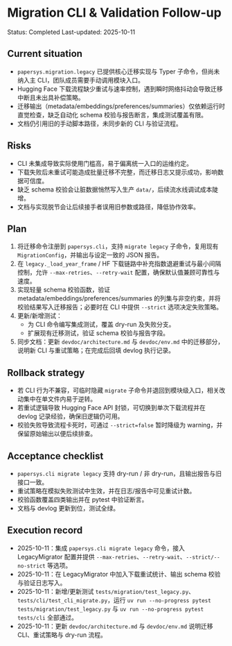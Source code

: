 # Migration CLI & Validation Follow-up
Status: Completed
Last-updated: 2025-10-11

## Current situation
- `papersys.migration.legacy` 已提供核心迁移实现与 Typer 子命令，但尚未纳入主 CLI，团队成员需要手动调用模块入口。
- Hugging Face 下载流程缺少重试与速率控制，遇到瞬时网络抖动会导致迁移中断且未出具补偿策略。
- 迁移输出（metadata/embeddings/preferences/summaries）仅依赖运行时直觉检查，缺乏自动化 schema 校验与报告断言，集成测试覆盖有限。
- 文档仍引用旧的手动脚本路径，未同步新的 CLI 与验证流程。

## Risks
- CLI 未集成导致实际使用门槛高，易于偏离统一入口的运维约定。
- 下载失败后未重试可能造成批量迁移不完整，而迁移日志又提示成功，影响数据可信度。
- 缺乏 schema 校验会让脏数据悄然写入生产 `data/`，后续流水线调试成本陡增。
- 文档与实现脱节会让后续接手者误用旧参数或路径，降低协作效率。

## Plan
1. 将迁移命令注册到 `papersys.cli`，支持 `migrate legacy` 子命令，复用现有 `MigrationConfig`，并输出与设定一致的 JSON 报告。
2. 在 `legacy._load_year_frame` / HF 下载链路中补充指数退避重试与最小间隔控制，允许 `--max-retries`、`--retry-wait` 配置，确保默认值兼顾可靠性与速度。
3. 实现轻量 schema 校验函数，验证 metadata/embeddings/preferences/summaries 的列集与非空约束，并将校验结果写入迁移报告；必要时在 CLI 中提供 `--strict` 选项决定失败策略。
4. 更新/新增测试：
   - 为 CLI 命令编写集成测试，覆盖 dry-run 及失败分支。
   - 扩展现有迁移测试，验证 schema 校验与报告字段。
5. 同步文档：更新 `devdoc/architecture.md` 与 `devdoc/env.md` 中的迁移部分，说明新 CLI 与重试策略；在完成后回填 devlog 执行记录。

## Rollback strategy
- 若 CLI 行为不兼容，可临时隐藏 `migrate` 子命令并退回到模块级入口，相关改动集中在单文件内易于逆转。
- 若重试逻辑导致 Hugging Face API 封锁，可切换到单次下载流程并在 devlog 记录经验，确保旧逻辑仍可用。
- 校验失败导致流程卡死时，可通过 `--strict=false` 暂时降级为 warning，并保留原始输出以便后续排查。

## Acceptance checklist
- `papersys.cli migrate legacy` 支持 dry-run / 非 dry-run，且输出报告与旧接口一致。
- 重试策略在模拟失败测试中生效，并在日志/报告中可见重试计数。
- 校验函数覆盖四类输出并在 pytest 中验证断言。
- 文档与 devlog 更新到位，测试全绿。

## Execution record
- 2025-10-11：集成 `papersys.cli migrate legacy` 命令，接入 LegacyMigrator 配置并提供 `--max-retries`、`--retry-wait`、`--strict/--no-strict` 等选项。
- 2025-10-11：在 LegacyMigrator 中加入下载重试统计、输出 schema 校验与验证日志写入。
- 2025-10-11：新增/更新测试 `tests/migration/test_legacy.py`、`tests/cli/test_cli_migrate.py`，运行 `uv run --no-progress pytest tests/migration/test_legacy.py` 与 `uv run --no-progress pytest tests/cli` 全部通过。
- 2025-10-11：更新 `devdoc/architecture.md` 与 `devdoc/env.md` 说明迁移 CLI、重试策略与 dry-run 流程。
